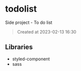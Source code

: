 # todolist
Side project - To do list

> Created at 2023-02-13 16:30

## Libraries
- styled-component
- sass

